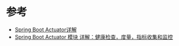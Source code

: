 


# 参考
* [Spring Boot Actuator详解](https://www.jianshu.com/p/8bfac9289c7e)
* [Spring Boot Actuator 模块 详解：健康检查，度量，指标收集和监控](https://segmentfault.com/a/1190000021611510)

